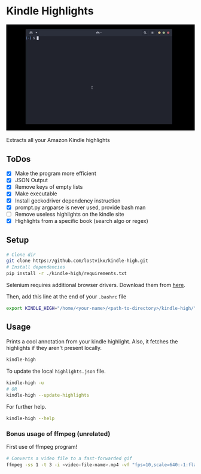 # Kindle Highlights

![Showcase: How it works!](showcase.gif)

Extracts all your Amazon Kindle highlights

## ToDos

- [x] Make the program more efficient
- [x] JSON Output
- [x] Remove keys of empty lists
- [x] Make executable
- [x] Install geckodriver dependency instruction
- [x] prompt.py argparse is never used, provide bash man
- [ ] Remove useless highlights on the kindle site
- [x] Highlights from a specific book (search algo or regex)

## Setup

```bash
# Clone dir
git clone https://github.com/lostvikx/kindle-high.git
# Install dependencies
pip install -r ./kindle-high/requirements.txt
```

Selenium requires additional browser drivers. Download them from [here](https://www.selenium.dev/documentation/webdriver/getting_started/install_drivers/).

Then, add this line at the end of your `.bashrc` file

```bash
export KINDLE_HIGH="/home/<your-name>/<path-to-directory>/kindle-high/"
```

## Usage

Prints a cool annotation from your kindle highlight. Also, it fetches the highlights if they aren't present locally.

```bash
kindle-high
```

To update the local `highlights.json` file.

```bash
kindle-high -u
# OR
kindle-high --update-highlights
```

For further help.

```bash
kindle-high --help
```

### Bonus usage of ffmpeg (unrelated)

First use of ffmpeg program!

```bash
# Converts a video file to a fast-forwarded gif
ffmpeg -ss 1 -t 3 -i <video-file-name>.mp4 -vf "fps=10,scale=640:-1:flags=lanczos,split[s0][s1];[s0]palettegen[p];[s1][p]paletteuse" -loop 0 showcase.gif
```
